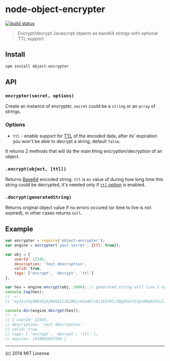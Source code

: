 # node-object-encrypter

[![build status](http://img.shields.io/travis/voronianski/node-object-encrypter.svg?style=flat)](https://travis-ci.org/voronianski/node-object-encrypter)

> Encrypt/decrypt Javascript objects as base64 strings with optional TTL support.

## Install

```bash
npm install object-encrypter
```

## API

### ``encrypter(secret, options)``

Create an instance of encrypter, `secret` could be a `string` or an `array` of strings.

### Options

- `ttl` - enable support for [TTL](http://en.wikipedia.org/wiki/Time_to_live) of the encoded data, after its' expiration you won't be able to decrypt a string, default `false`.

It returns 2 methods that will do the main thing encryption/decryption of an object.

### ``.encrypt(object, [ttl])``

Returns [Base64](http://en.wikipedia.org/wiki/Base64) encoded string. `ttl` is `ms` value of during how long time this string could be decrypted, it's needed only if [`ttl` option](https://github.com/voronianski/node-object-encrypter#options) is enabled.

### ``.decrypt(generatedString)``

Returns original object value if no errors occured (or time to live is not expired), in other cases returns `null`.

## Example

```javascript
var encrypter = require('object-encrypter');
var engine = encrypter('your secret', {ttl: true});

var obj = {
	userId: 12345,
	description: 'test description',
	valid: true,
	tags: ['encrypt', 'decrypt', 'ttl']
};

var hex = engine.encrypt(obj, 5000); // generated string will live 5 seconds
console.log(hex);
// ->
// 'eyJ1c2VySWQiOjEyMzQ1LCJkZXNjcmlwdGlvbiI6InRlc3QgZGVzY3JpcHRpb24iLCJ2YWxpZCI6dHJ1ZSwidGFncyI6WyJlbmNyeXB0IiwiZGVjcnlwdCIsInR0bCJdLCJleHBpcmVzIjoxNDEwNjkyODQ3NTU2fQo4ZTczNjhkMDc2ZWZhZWNlMGViYjYzYTAxOTBhNzU5Yw'

console.dir(engine.decrypt(hex));
// ->
// { userId: 12345,
// description: 'test description',
// valid: true,
// tags: [ 'encrypt', 'decrypt', 'ttl' ],
// expires: 1410692847556 }
```

---

(c) 2014 MIT License
